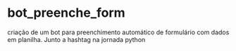 # bot_preenche_form
 criação de um bot para preenchimento automático de formulário com dados em planilha. Junto a hashtag na jornada python
